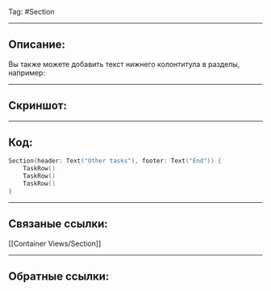 Tag: #Section 

---
## Описание:
Вы также можете добавить текст нижнего колонтитула в разделы, например:

---
## Скриншот:


---
## Код:

``` swift
Section(header: Text("Other tasks"), footer: Text("End")) {
    TaskRow()
    TaskRow()
    TaskRow()
}


```

---
## Связаные ссылки:
[[Container Views/Section]]

---
## Обратные ссылки:
